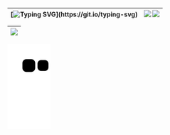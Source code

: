 | [![Typing SVG](https://readme-typing-svg.demolab.com?font=Iosevka&size=45&duration=1000&color=D8EDF3&multiline=true&repeat=false&width=1000&height=500&separator=%3C&lines=fn+main()%3C%7B%3C%E3%85%A4%E3%85%A4println!(%22Welcome...%22)%3C%7D%3C%E3%85%A4%3C%E2%80%A2+%F0%9F%93%81+I'm+currently+working+in%3A%3C%E3%85%A4-+Embedded+systems;%3C%E3%85%A4-+Remote+access+malware+and+anti+debug;%3C%E3%85%A4-+LoRa%2C+RFID+and+computer+engineering;)](https://git.io/typing-svg) | ![](https://github-readme-stats.vercel.app/api?username=psallesdev&show_icons=true&count_private=true&bg_color=0d1117&border_radius=0&border_color=30363d&card_width=550) ![](https://streak-stats.demolab.com?user=psallesdev&border_radius=0&card_width=550&border=30363d&background=0D1117&ring=132841&fire=296ECB&stroke=30363d&currStreakLabel=296ECB&currStreakNum=434D58&sideNums=434D58&sideLabels=434D58&dates=434D58&excludeDaysLabel=434D58) |
|--|--|

|![](https://github-readme-activity-graph.vercel.app/graph?username=psallesdev&custom_title=ㅤ&hide_border=true&theme=github-compact)|
|--|

![snake gif](https://github.com/PSalleSDev/PSalleSDev/blob/output/github-contribution-grid-snake.svg)
